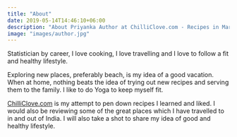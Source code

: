 ```yaml
---
title: "About"
date: 2019-05-14T14:46:10+06:00
description: "About Priyanka Author at ChilliClove.com - Recipes in Marathi"
image: "images/author.jpg"
---
```

Statistician by career, I love cooking, I love travelling and I love to follow a fit and healthy lifestyle. 

Exploring new places, preferably beach, is my idea of a good vacation.
When at home, nothing beats the idea of trying out new recipes and serving them to the family.
I like to do Yoga to keep myself fit.

[ChilliClove.com](http://www.chilliclove.com) is my attempt to pen down recipes I learned and liked. I would also be reviewing some of the great places which I have travelled to in and out of India. I will also take a shot to share my idea of good and healthy lifestyle.



